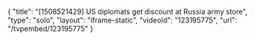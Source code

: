 {
    "title": "[1508521429] US diplomats get discount at Russia army store",
    "type": "solo",
    "layout": "iframe-static",
    "videoId": "123195775",
    "url": "\/tvpembed\/123195775"
}
